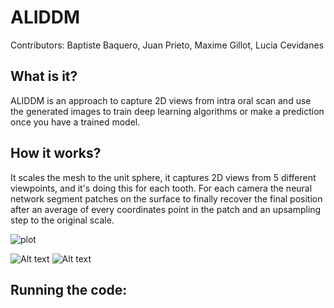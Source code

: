 # ALIDDM
 
Contributors: Baptiste Baquero, Juan Prieto, Maxime Gillot, Lucia Cevidanes

## What is it?
ALIDDM is an approach to capture 2D views from intra oral scan and use the generated images to train deep learning algorithms or make a prediction once you have a trained model. 

## How it works?
It scales the mesh to the unit sphere, it captures 2D views from 5 different viewpoints, and it's doing this for each tooth. For each camera the neural  network segment patches on the surface to finally recover the final position after an average of every coordinates point in the patch and an upsampling step to the original scale.


![plot](/home/luciacev-admin/Desktop/Baptiste_Baquero/Project/ALIDDM/Documentation/results.png)

![Alt text](/posts/path/to/img.jpg "Optional title")
<img src="/path/to/img.jpg" alt="Alt text" title="Optional title">
## Running the code:
